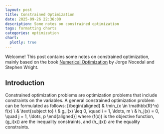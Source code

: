```yaml
---
layout: post
title: Constrained Optimization
date: 2025-09-26 22:36:00
description: Some notes on constrained optimization
tags: formatting charts
categories: optimization
chart:
  plotly: true
---
```


Welcome! This post contains some notes on constrained optimization, mainly based on the book [Numerical Optimization](https://link.springer.com/book/10.1007/978-0-387-40065-5) by Jorge Nocedal and Stephen Wright.

## Introduction

Constrained optimization problems are optimization problems that include constraints on the variables. A general constrained optimization problem can be formulated as follows:
\[\begin{aligned}
& \min\_{x \in \mathbb{R}^n} f(x) \\
& \text{subject to} \\
& g_i(x) \leq 0, \quad i = 1, \ldots, m \\
& h_j(x) = 0, \quad j = 1, \ldots, p
\end{aligned}\]
where \(f(x)\) is the objective function, \(g_i(x)\) are the inequality constraints, and \(h_j(x)\) are the equality constraints.
